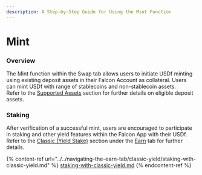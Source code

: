 ```yaml
---
description: A Step-by-Step Guide for Using the Mint Function
---
```


# Mint

### **Overview**

The Mint function within the Swap tab allows users to initiate USDf minting using existing deposit assets in their Falcon Account as collateral. Users can mint USDf with range of stablecoins and non-stablecoin assets.\
Refer to the [Supported Assets](../../../../supported-assets.md) section for further details on eligible deposit assets.

### **Staking**

After verification of a successful mint, users are encouraged to participate in staking and other yield features within the Falcon App with their USDf.\
Refer to the [Classic (Yield Stake)](../../navigating-the-earn-tab/classic-yield/staking-with-classic-yield.md) section under the [Earn](../../navigating-the-earn-tab/) tab for further details.

{% content-ref url="../../navigating-the-earn-tab/classic-yield/staking-with-classic-yield.md" %}
[staking-with-classic-yield.md](../../navigating-the-earn-tab/classic-yield/staking-with-classic-yield.md)
{% endcontent-ref %}
